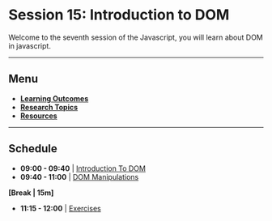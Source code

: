 # Session 15: Introduction to DOM

Welcome to the seventh session of the Javascript, you will learn about DOM in javascript.

--------------------------------------------------------------------------------

## Menu

- **[Learning Outcomes](./learning-outcomes.md)**
- **[Research Topics](./research-topics.md)**
- **[Resources](./resources.md)**

--------------------------------------------------------------------------------

## Schedule

- **09:00 - 09:40** | [Introduction To DOM](./Intro-to-DOM.md)
- **09:40 - 11:00** | [DOM Manipulations](./DOM-manipulations.md)

**[Break | 15m]**

- **11:15 - 12:00** | [Exercises](./Dom-Exercises.md)
